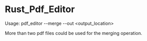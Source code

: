 # Rust_Pdf_Editor
Usage:
pdf_editor --merge <inputfile1> <inputfile2> --out <output_location>

  
More than two pdf files could be used for the merging operation.
